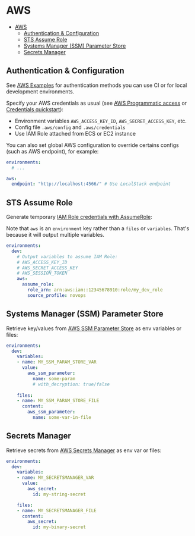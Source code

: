 # AWS

- [AWS](#aws)
  - [Authentication & Configuration](#authentication--configuration)
  - [STS Assume Role](#sts-assume-role)
  - [Systems Manager (SSM) Parameter Store](#systems-manager-ssm-parameter-store)
  - [Secrets Manager](#secrets-manager)

## Authentication & Configuration

See [AWS Examples](../examples/aws-role.md) for authentication methods you can use CI or for local development environments.

Specify your AWS credentials as usual (see [AWS Programmatic access](https://docs.aws.amazon.com/general/latest/gr/aws-sec-cred-types.html#access-keys-and-secret-access-keys) or [Credentials quickstart](https://docs.aws.amazon.com/cli/latest/userguide/cli-configure-quickstart.html#cli-configure-quickstart-creds)):

- Environment variables `AWS_ACCESS_KEY_ID`, `AWS_SECRET_ACCESS_KEY`, etc.
- Config file `.aws/config` and `.aws/credentials`
- Use IAM Role attached from ECS or EC2 instance

You can also set global AWS configuration to override certains configs (such as AWS endpoint), for example:

```yaml
environments:
  # ...

aws:
  endpoint: "http://localhost:4566/" # Use LocalStack endpoint
```

## STS Assume Role

Generate temporary [IAM Role credentials with AssumeRole](https://docs.aws.amazon.com/STS/latest/APIReference/API_AssumeRole.html):

Note that `aws` is an `environment` key rather than a `files` or `variables`. That's because it will output multiple variables.

```yaml
environments:
  dev:
    # Output variables to assume IAM Role:
    # AWS_ACCESS_KEY_ID
    # AWS_SECRET_ACCESS_KEY
    # AWS_SESSION_TOKEN
    aws:
      assume_role:
        role_arn: arn:aws:iam::12345678910:role/my_dev_role
        source_profile: novops
```

## Systems Manager (SSM) Parameter Store

Retrieve key/values from [AWS SSM Parameter Store](https://docs.aws.amazon.com/systems-manager/latest/userguide/systems-manager-parameter-store.html) as env variables or files:

```yaml
environments:
  dev:
    variables:
    - name: MY_SSM_PARAM_STORE_VAR
      value:
        aws_ssm_parameter:
          name: some-param
          # with_decryption: true/false
    
    files:
    - name: MY_SSM_PARAM_STORE_FILE
      content:
        aws_ssm_parameter:
          name: some-var-in-file
```

## Secrets Manager

Retrieve secrets from [AWS Secrets Manager](https://aws.amazon.com/secrets-manager/) as env var or files:

```yaml
environments:
  dev:
    variables:
    - name: MY_SECRETSMANAGER_VAR
      value:
        aws_secret:
          id: my-string-secret

    files:
    - name: MY_SECRETSMANAGER_FILE
      content:
        aws_secret:
          id: my-binary-secret
```
